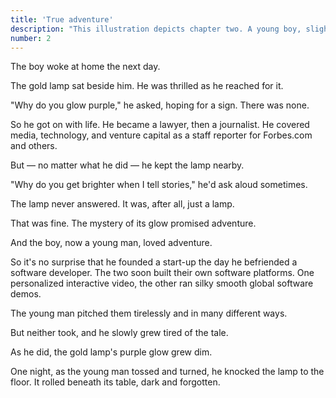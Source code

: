 ```yaml
---
title: 'True adventure'
description: "This illustration depicts chapter two. A young boy, slightly older than in chapter one, is waking one bright morning. His white t-shirt is gleaming, lit by the sunlight that streams in the window behind him. It's draped by bright yellow curtains. A bookshelf hangs off the wall, just above his brown headboard. A poster with the moon hangs on the right side of the headboard. Two fluffy white pillows lean against it, and the boy's red blanket covers his lower body. He's leaning up, resting on his left elbow, cheeks flush with excitement and a giant grin lighting up his big brown eyes. His right hand is reaching out to touch the squat gold lamp that the fairy gave him in chapter one. Bathed in purplish light, fairy dust still magically glittering around it, the gold lamp boldly fills the majority of the image's foreground. Its top and sides are ringed by mysterious runes, and the fantastic hovers all around it."
number: 2
---
```


The boy woke at home the next day. 

The gold lamp sat beside him. He was thrilled as he reached for it. 

"Why do you glow purple," he asked, hoping for a sign. There was none. 

So he got on with life. He became a lawyer, then a journalist. He covered media, technology, and venture capital as a staff reporter for Forbes.com and others.

But — no matter what he did — he kept the lamp nearby. 

"Why do you get brighter when I tell stories," he'd ask aloud sometimes.

The lamp never answered. It was, after all, just a lamp. 

That was fine. The mystery of its glow promised adventure. 

And the boy, now a young man, loved adventure. 

So it's no surprise that he founded a start-up the day he befriended a software developer. The two soon built their own software platforms. One personalized interactive video, the other ran silky smooth global software demos. 

The young man pitched them tirelessly and in many different ways. 

But neither took, and he slowly grew tired of the tale. 

As he did, the gold lamp's purple glow grew dim. 

One night, as the young man tossed and turned, he knocked the lamp to the floor. It rolled beneath its table, dark and forgotten.
